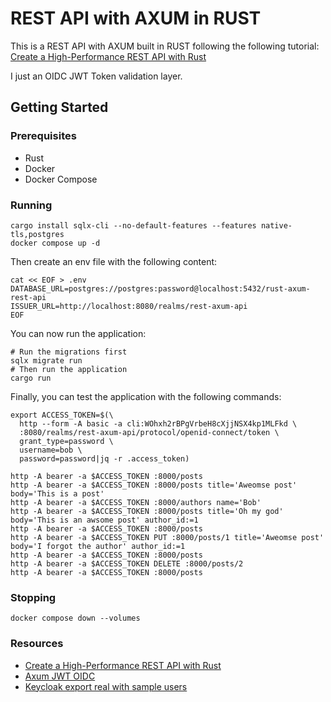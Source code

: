 # REST API with AXUM in RUST

This is a REST API with AXUM built in RUST following the following tutorial:
[Create a High-Performance REST API with Rust](https://www.rustfinity.com/blog/create-high-performance-rest-api-with-rust)

I just an OIDC JWT Token validation layer.

## Getting Started

### Prerequisites

* Rust
* Docker
* Docker Compose

### Running

```shell
cargo install sqlx-cli --no-default-features --features native-tls,postgres
docker compose up -d
```

Then create an env file with the following content:

```shell
cat << EOF > .env
DATABASE_URL=postgres://postgres:password@localhost:5432/rust-axum-rest-api
ISSUER_URL=http://localhost:8080/realms/rest-axum-api
EOF
```

You can now run the application:
```shell
# Run the migrations first
sqlx migrate run
# Then run the application
cargo run
```

Finally, you can test the application with the following commands:
```shell
export ACCESS_TOKEN=$(\
  http --form -A basic -a cli:WOhxh2rBPgVrbeH8cXjjNSX4kp1MLFkd \
  :8080/realms/rest-axum-api/protocol/openid-connect/token \
  grant_type=password \
  username=bob \
  password=password|jq -r .access_token)

http -A bearer -a $ACCESS_TOKEN :8000/posts
http -A bearer -a $ACCESS_TOKEN :8000/posts title='Aweomse post' body='This is a post'
http -A bearer -a $ACCESS_TOKEN :8000/authors name='Bob' 
http -A bearer -a $ACCESS_TOKEN :8000/posts title='Oh my god' body='This is an awsome post' author_id:=1
http -A bearer -a $ACCESS_TOKEN :8000/posts
http -A bearer -a $ACCESS_TOKEN PUT :8000/posts/1 title='Aweomse post' body='I forgot the author' author_id:=1
http -A bearer -a $ACCESS_TOKEN :8000/posts
http -A bearer -a $ACCESS_TOKEN DELETE :8000/posts/2
http -A bearer -a $ACCESS_TOKEN :8000/posts
```

### Stopping

```shell
docker compose down --volumes
```

### Resources

* [Create a High-Performance REST API with Rust](https://www.rustfinity.com/blog/create-high-performance-rest-api-with-rust)
* [Axum JWT OIDC](https://github.com/soya-miyoshi/axum-jwt-oidc)
* [Keycloak export real with sample users](https://github.com/little-pinecone/keycloak-in-docker/tree/master)